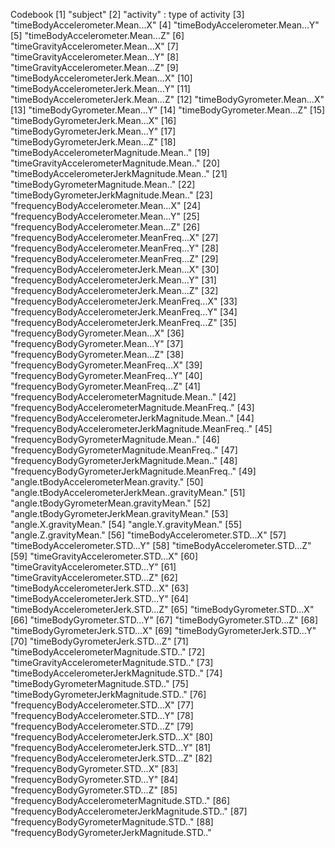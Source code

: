 Codebook 
[1] "subject"
[2] "activity" : type of activity
[3] "timeBodyAccelerometer.Mean...X"
[4] "timeBodyAccelerometer.Mean...Y"
[5] "timeBodyAccelerometer.Mean...Z"
[6] "timeGravityAccelerometer.Mean...X"
[7] "timeGravityAccelerometer.Mean...Y"
[8] "timeGravityAccelerometer.Mean...Z"
[9] "timeBodyAccelerometerJerk.Mean...X"
[10] "timeBodyAccelerometerJerk.Mean...Y"
[11] "timeBodyAccelerometerJerk.Mean...Z"
[12] "timeBodyGyrometer.Mean...X"
[13] "timeBodyGyrometer.Mean...Y"
[14] "timeBodyGyrometer.Mean...Z"
[15] "timeBodyGyrometerJerk.Mean...X"
[16] "timeBodyGyrometerJerk.Mean...Y"
[17] "timeBodyGyrometerJerk.Mean...Z"
[18] "timeBodyAccelerometerMagnitude.Mean.."
[19] "timeGravityAccelerometerMagnitude.Mean.."
[20] "timeBodyAccelerometerJerkMagnitude.Mean.."
[21] "timeBodyGyrometerMagnitude.Mean.."
[22] "timeBodyGyrometerJerkMagnitude.Mean.."
[23] "frequencyBodyAccelerometer.Mean...X"
[24] "frequencyBodyAccelerometer.Mean...Y"
[25] "frequencyBodyAccelerometer.Mean...Z"
[26] "frequencyBodyAccelerometer.MeanFreq...X"
[27] "frequencyBodyAccelerometer.MeanFreq...Y"
[28] "frequencyBodyAccelerometer.MeanFreq...Z"
[29] "frequencyBodyAccelerometerJerk.Mean...X"
[30] "frequencyBodyAccelerometerJerk.Mean...Y"
[31] "frequencyBodyAccelerometerJerk.Mean...Z"
[32] "frequencyBodyAccelerometerJerk.MeanFreq...X"
[33] "frequencyBodyAccelerometerJerk.MeanFreq...Y"
[34] "frequencyBodyAccelerometerJerk.MeanFreq...Z"
[35] "frequencyBodyGyrometer.Mean...X"
[36] "frequencyBodyGyrometer.Mean...Y"
[37] "frequencyBodyGyrometer.Mean...Z"
[38] "frequencyBodyGyrometer.MeanFreq...X"
[39] "frequencyBodyGyrometer.MeanFreq...Y"
[40] "frequencyBodyGyrometer.MeanFreq...Z"
[41] "frequencyBodyAccelerometerMagnitude.Mean.."
[42] "frequencyBodyAccelerometerMagnitude.MeanFreq.."
[43] "frequencyBodyAccelerometerJerkMagnitude.Mean.."
[44] "frequencyBodyAccelerometerJerkMagnitude.MeanFreq.." [45] "frequencyBodyGyrometerMagnitude.Mean.."
[46] "frequencyBodyGyrometerMagnitude.MeanFreq.."
[47] "frequencyBodyGyrometerJerkMagnitude.Mean.."
[48] "frequencyBodyGyrometerJerkMagnitude.MeanFreq.."
[49] "angle.tBodyAccelerometerMean.gravity."
[50] "angle.tBodyAccelerometerJerkMean..gravityMean."
[51] "angle.tBodyGyrometerMean.gravityMean."
[52] "angle.tBodyGyrometerJerkMean.gravityMean."
[53] "angle.X.gravityMean."
[54] "angle.Y.gravityMean."
[55] "angle.Z.gravityMean."
[56] "timeBodyAccelerometer.STD...X"
[57] "timeBodyAccelerometer.STD...Y"
[58] "timeBodyAccelerometer.STD...Z"
[59] "timeGravityAccelerometer.STD...X"
[60] "timeGravityAccelerometer.STD...Y"
[61] "timeGravityAccelerometer.STD...Z"
[62] "timeBodyAccelerometerJerk.STD...X"
[63] "timeBodyAccelerometerJerk.STD...Y"
[64] "timeBodyAccelerometerJerk.STD...Z"
[65] "timeBodyGyrometer.STD...X"
[66] "timeBodyGyrometer.STD...Y"
[67] "timeBodyGyrometer.STD...Z"
[68] "timeBodyGyrometerJerk.STD...X"
[69] "timeBodyGyrometerJerk.STD...Y"
[70] "timeBodyGyrometerJerk.STD...Z"
[71] "timeBodyAccelerometerMagnitude.STD.."
[72] "timeGravityAccelerometerMagnitude.STD.."
[73] "timeBodyAccelerometerJerkMagnitude.STD.."
[74] "timeBodyGyrometerMagnitude.STD.."
[75] "timeBodyGyrometerJerkMagnitude.STD.."
[76] "frequencyBodyAccelerometer.STD...X"
[77] "frequencyBodyAccelerometer.STD...Y"
[78] "frequencyBodyAccelerometer.STD...Z"
[79] "frequencyBodyAccelerometerJerk.STD...X"
[80] "frequencyBodyAccelerometerJerk.STD...Y"
[81] "frequencyBodyAccelerometerJerk.STD...Z"
[82] "frequencyBodyGyrometer.STD...X"
[83] "frequencyBodyGyrometer.STD...Y"
[84] "frequencyBodyGyrometer.STD...Z"
[85] "frequencyBodyAccelerometerMagnitude.STD.."
[86] "frequencyBodyAccelerometerJerkMagnitude.STD.."
[87] "frequencyBodyGyrometerMagnitude.STD.."
[88] "frequencyBodyGyrometerJerkMagnitude.STD.."
